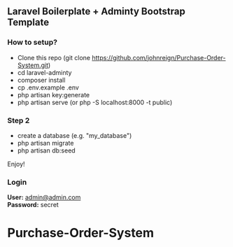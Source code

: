 ## Laravel Boilerplate + Adminty Bootstrap Template

### How to setup?

- Clone this repo (git clone https://github.com/johnreign/Purchase-Order-System.git)
- cd laravel-adminty
- composer install
- cp .env.example .env 
- php artisan key:generate
- php artisan serve (or php -S localhost:8000 -t public)

### Step 2
- create a database (e.g. "my_database")
- php artisan migrate
- php artisan db:seed

Enjoy!

### Login

**User:** admin@admin.com  
**Password:** secret

# Purchase-Order-System
